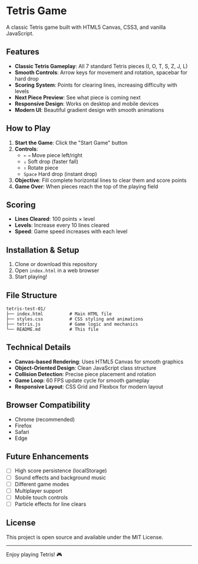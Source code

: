 # Tetris Game

A classic Tetris game built with HTML5 Canvas, CSS3, and vanilla JavaScript.

## Features

- **Classic Tetris Gameplay**: All 7 standard Tetris pieces (I, O, T, S, Z, J, L)
- **Smooth Controls**: Arrow keys for movement and rotation, spacebar for hard drop
- **Scoring System**: Points for clearing lines, increasing difficulty with levels
- **Next Piece Preview**: See what piece is coming next
- **Responsive Design**: Works on desktop and mobile devices
- **Modern UI**: Beautiful gradient design with smooth animations

## How to Play

1. **Start the Game**: Click the "Start Game" button
2. **Controls**:
   - `←` `→` Move piece left/right
   - `↓` Soft drop (faster fall)
   - `↑` Rotate piece
   - `Space` Hard drop (instant drop)
3. **Objective**: Fill complete horizontal lines to clear them and score points
4. **Game Over**: When pieces reach the top of the playing field

## Scoring

- **Lines Cleared**: 100 points × level
- **Levels**: Increase every 10 lines cleared
- **Speed**: Game speed increases with each level

## Installation & Setup

1. Clone or download this repository
2. Open `index.html` in a web browser
3. Start playing!

## File Structure

```
tetris-test-01/
├── index.html          # Main HTML file
├── styles.css          # CSS styling and animations
├── tetris.js           # Game logic and mechanics
└── README.md           # This file
```

## Technical Details

- **Canvas-based Rendering**: Uses HTML5 Canvas for smooth graphics
- **Object-Oriented Design**: Clean JavaScript class structure
- **Collision Detection**: Precise piece placement and rotation
- **Game Loop**: 60 FPS update cycle for smooth gameplay
- **Responsive Layout**: CSS Grid and Flexbox for modern layout

## Browser Compatibility

- Chrome (recommended)
- Firefox
- Safari
- Edge

## Future Enhancements

- [ ] High score persistence (localStorage)
- [ ] Sound effects and background music
- [ ] Different game modes
- [ ] Multiplayer support
- [ ] Mobile touch controls
- [ ] Particle effects for line clears

## License

This project is open source and available under the MIT License.

---

Enjoy playing Tetris! 🎮
